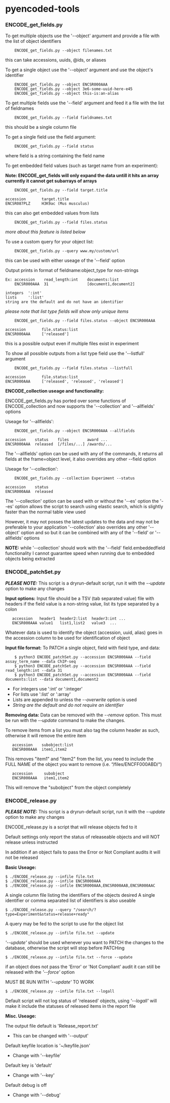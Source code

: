 # pyencoded-tools


### ENCODE_get_fields.py

To get multiple objects use the '--object' argument
and provide a file with the list of object identifiers

        ENCODE_get_fields.py --object filenames.txt
this can take accessions, uuids, @ids, or aliases

To get a single object use the '--object' argument
and use the object's identifier

        ENCODE_get_fields.py --object ENCSR000AAA
        ENCODE_get_fields.py --object 3e6-some-uuid-here-e45
        ENCODE_get_fields.py --object this-is:an-alias

To get multiple fields use the '--field' argument
and feed it a file with the list of fieldnames

        ENCODE_get_fields.py --field fieldnames.txt
this should be a single column file

To get a single field use the field argument:

        ENCODE_get_fields.py --field status
where field is a string containing the field name

To get embedded field values (such as target name from an experiment):

**Note: ENCODE_get_fields will only expand the data untill it hits an array**
**currently it cannot get subarrays of arrays**

        ENCODE_get_fields.py --field target.title
    
    accession       target.title
    ENCSR087PLZ     H3K9ac (Mus musculus)
this can also get embedded values from lists

        ENCODE_get_fields.py --field files.status
*more about this feature is listed below*

To use a custom query for your object list:

        ENCODE_get_fields.py --query www.my/custom/url
this can be used with either useage of the '--field' option


Output prints in format of fieldname:object_type for non-strings

    Ex: accession    read_length:int    documents:list
        ENCSR000AAA  31                 [document1,document2]

    integers  ':int'
    lists     ':list'
    string are the default and do not have an identifier
*please note that list type fields will show only unique items*

        ENCODE_get_fields.py --field files.status --object ENCSR000AAA

    accession       file.status:list
    ENCSR000AAA     ['released']
this is a possible output even if multiple files exist in experiment

To show all possible outputs from a list type field
use the '--listfull' argument

        ENCODE_get_fields.py --field files.status --listfull

    accession       file.status:list
    ENCSR000AAA     ['released', 'released', 'released']


**ENCODE_collection useage and functionality:**

ENCODE_get_fields.py has ported over some functions of ENCODE_collection
and now supports the '--collection' and '--allfields' options

Useage for '--allfields':

        ENCODE_get_fields.py --object ENCSR000AAA --allfields

    accession    status    files        award ...
    ENCSR000AAA  released  [/files/...] /awards/...

The '--allfields' option can be used with any of the commands,
it returns all fields at the frame=object level,
it also overrides any other --field option

Useage for '--collection':

        ENCODE_get_fields.py --collection Experiment --status

    accession    status
    ENCSR000AAA  released

The  '--collection' option can be used with or without the '--es' option
the '--es' option allows the script to search using elastic search,
which is slightly faster than the normal table view used

However, it may not posses the latest updates to the data and may not be
preferable to your application
'--collection' also overrides any other '--object' option and so but it
can be combined with any of the '--field' or '--allfields' options

**NOTE:** while '--collection' should work with the '--field' field.embeddedfield
functionality I cannot guarantee speed when running due to embedded
objects being extracted


### ENCODE_patchSet.py

**_PLEASE NOTE:_** This script is a dryrun-default script, run it with the *--update* option to make any changes

**Input options:**
Input file should be a TSV (tab separated value) file with headers
if the field value is a non-string value, list its type separated by a colon

       accession   header1  header2:list  header3:int ...
       ENCSR000AAA value1   list1,list2   value3  ...

Whatever data is used to identify the object (accession, uuid, alias)
goes in the accession column to be used for identification of object

**Input file format:**
To PATCH a single object, field with field type, and data:

        $ python3 ENCODE_patchSet.py --accession ENCSR000AAA --field assay_term_name --data ChIP-seq
        $ python3 ENCODE_patchSet.py --accession ENCSR000AAA --field read_length:int --data 31
        $ python3 ENCODE_patchSet.py --accession ENCSR000AAA --field documents:list --data document1,document2

* For integers use ':int' or ':integer'
* For lists use    ':list' or ':array'
* Lists are appended to unless the *--overwrite* option is used
* *String are the default and do not require an identifier*

**Removing data:**
Data can be removed with the *--remove* option.  This must be run with the *--update* command to make the changes.

To remove items from a list you must also tag the column header as such, otherwise it will remove the entire item

       accession    subobject:list
       ENCSR000AAA  item1,item2
This removes "item1" and "item2" from the list, you need to include the FULL NAME of the object you want to remove (i.e. “/files/ENCFF000ABD/“)

       accession     subobject
       ENCSR000AAA   item1,item2
This will remove the "subobject" from the object completely

### ENCODE_release.py

**_PLEASE NOTE:_** This script is a dryrun-default script, run it with the *--update* option to make any changes

ENCODE_release.py is a script that will release objects fed to it

Default settings only report the status of releaseable objects and will NOT release unless instructed

In addition if an object fails to pass the Error or Not Compliant audits it will not be released

**Basic Useage:**

    $ ./ENCODE_release.py --infile file.txt
    $ ./ENCODE_release.py --infile ENCSR000AAA
    $ ./ENCODE_release.py --infile ENCSR000AAA,ENCSR000AAB,ENCSR000AAC

A single column file listing the  identifiers of the objects desired
A single identifier or comma separated list of identifiers is also useable

    $ ./ENCODE_release.py --query "/search/?type=Experiment&status=release+ready"

A query may be fed to the script to use for the object list

    $ ./ENCODE_release.py --infile file.txt --update

*'--update'* should be used whenever you want to PATCH the changes
to the database, otherwise the script will stop before PATCHing

    $ ./ENCODE_release.py --infile file.txt --force --update

if an object does not pass the 'Error' or 'Not Compliant' audit it can still be released with the *'--force'* option

MUST BE RUN WITH *'--update'* TO WORK

    $ ./ENCODE_release.py --infile file.txt --logall

Default script will not log status of 'released' objects, using *'--logall'* will make it include the statuses of released items in the report file

**Misc. Useage:**

The output file default is 'Release_report.txt'
 * This can be changed with '--output'

Default keyfile location is '~/keyfile.json'
 * Change with '--keyfile'

Default key is 'default'
 * Change with '--key'

Default debug is off
 * Change with '--debug'
